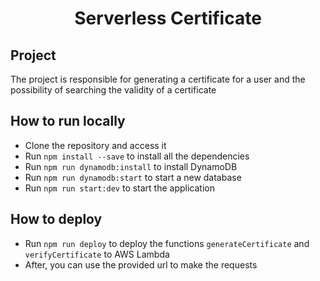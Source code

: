 <h1 align="center">Serverless Certificate</h1>

## Project

The project is responsible for generating a certificate for a user and the possibility of searching the validity of a certificate

## How to run locally

- Clone the repository and access it
- Run `npm install --save` to install all the dependencies
- Run `npm run dynamodb:install` to install DynamoDB
- Run `npm run dynamodb:start` to start a new database
- Run `npm run start:dev` to start the application

## How to deploy

- Run `npm run deploy` to deploy the functions `generateCertificate` and `verifyCertificate` to AWS Lambda
- After, you can use the provided url to make the requests
